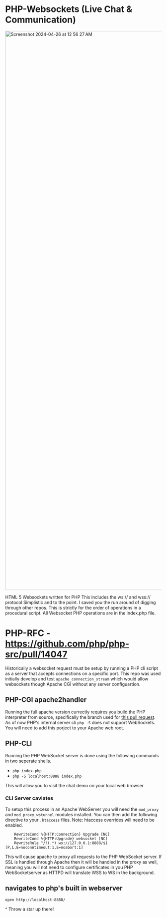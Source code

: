 # PHP-Websockets (Live Chat & Communication)

<img width="1792" alt="Screenshot 2024-04-26 at 12 56 27 AM" src="https://github.com/RichardTMiles/PHP-Websockets/assets/9538357/587aac7e-e345-4d6c-a289-8bd622eb8945">

HTML 5 Websockets written for PHP
This includes the ws:// and wss:// protocol 
Simplistic and to the point. I saved you the run around 
of digging through other repos. This is strictly for the 
order of operations in a procedural script. All Websocket PHP
operations are in the index.php file. 

# PHP-RFC - https://github.com/php/php-src/pull/14047

Historically a websocket request must be setup by running a PHP cli script as a server that accepts connections on a specific port. This repo was used initially develop and test `apache_connection_stream` which would allow websockets though Apache CGI without any server configuartion.

## PHP-CGI apache2handler

Running the full apache version currectly requires you build the PHP interpreter from source, specifically the branch used for [this pull request](https://github.com/php/php-src/pull/14047). As of now PHP's internal server cli `php -S` does not support WebSockets. You will need to add this porject to your Apache web root.

## PHP-CLI
Running the PHP WebSocket server is done using the following commands in two seperate shells.

- `php index.php`
- `php -S localhost:8888 index.php`

This will allow you to visit the chat demo on your local web browser.

### CLI Server caviates 
To setup this process in an Apache WebServer you will need the `mod_proxy` and `mod_proxy_wstunnel` modules installed. You can then add the following directive to your `.htaccess` files. Note: htaccess overrides will need to be enabled.

```
    RewriteCond %{HTTP:Connection} Upgrade [NC]
    RewriteCond %{HTTP:Upgrade} websocket [NC]
    RewriteRule ^/?(.*) ws://127.0.0.1:8888/$1  [P,L,E=noconntimeout:1,E=noabort:1]
```

This will cause apache to proxy all requests to the PHP WebSocket server. If SSL is handled through Apache then it will be handled in the proxy as well, meaning you will not need to configure certificates in you PHP WebSocketserver as HTTPD will translate WSS to WS in the background. 

## navigates to php's built in webserver
`open http://localhost:8888/`   

^ Throw a star up there!


